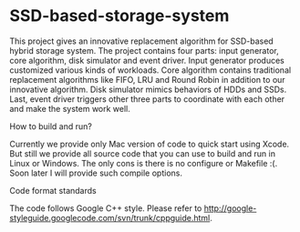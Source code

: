 SSD-based-storage-system
========================
This project gives an innovative replacement algorithm for SSD-based hybrid storage system. The project contains four parts: input generator, core algorithm, disk simulator and event driver. Input generator produces customized various kinds of workloads. Core algorithm contains traditional replacement algorithms like FIFO, LRU and Round Robin in addition to our innovative algorithm. Disk simulator mimics behaviors of HDDs and SSDs. Last, event driver triggers other three parts to coordinate with each other and make the system work well.

How to build and run?

Currently we provide only Mac version of code to quick start using Xcode. But still we provide all source code that you can use to build and run in Linux or Windows. The only cons is there is no configure or Makefile :(. Soon later I will provide such compile options.

Code format standards

The code follows Google C++ style. Please refer to http://google-styleguide.googlecode.com/svn/trunk/cppguide.html.

